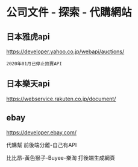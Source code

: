 # 公司文件 - 探索 - 代購網站

## 日本雅虎api
https://developer.yahoo.co.jp/webapi/auctions/

`2020年01月已停止拍賣API`

## 日本樂天api
https://webservice.rakuten.co.jp/document/

## ebay
https://developer.ebay.com/

代購幫
前後端分離-自己有API

比比昂-黃色猴子-Buyee-樂淘
打後端生成網頁
